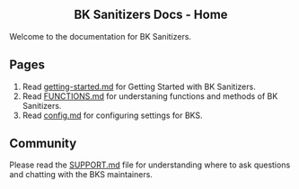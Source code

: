 <h2 align="center">BK Sanitizers Docs - Home</h2>

<link rel="stylesheet" href="css/main.css" />

Welcome to the documentation for BK Sanitizers.

## Pages

1. Read [getting-started.md](getting-started.md) for Getting Started with BK Sanitizers.
2. Read [FUNCTIONS.md](FUNCTIONS.md) for understaning functions and methods of BK Sanitizers.
3. Read [config.md](config.md) for configuring settings for BKS.

## Community

Please read the [SUPPORT.md](https://github.com/PuneetGopinath/Sanitizers/blob/main/.github/SUPPORT.md) file for understanding where to ask questions and chatting with the BKS maintainers.
